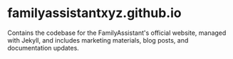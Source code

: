 # familyassistantxyz.github.io
Contains the codebase for the FamilyAssistant's official website, managed with Jekyll, and includes marketing materials, blog posts, and documentation updates.
